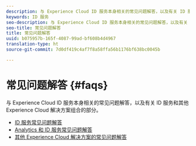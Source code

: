```yaml
---
description: 与 Experience Cloud ID 服务本身相关的常见问题解答，以及有关 ID 服务和其他 Experience Cloud 解决方案组合的部分。
keywords: ID 服务
seo-description: 与 Experience Cloud ID 服务本身相关的常见问题解答，以及有关 ID 服务和其他 Experience Cloud 解决方案组合的部分。
seo-title: 常见问题解答
title: 常见问题解答
uuid: b075957b-165f-4087-99ad-bf608b4d4967
translation-type: ht
source-git-commit: 7d0df419c4af7f8a58ffa56b1176bf638bc0045b

---
```



# 常见问题解答 {#faqs}

与 Experience Cloud ID 服务本身相关的常见问题解答，以及有关 ID 服务和其他 Experience Cloud 解决方案组合的部分。

* [ID 服务常见问题解答](faq.md)
* [Analytics 和 ID 服务常见问题解答](analytics-faq.md)
* [其他 Experience Cloud 解决方案的常见问题解答](other-faq.md)
